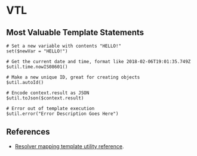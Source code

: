 # VTL

## Most Valuable Template Statements

```vtl
# Set a new variable with contents "HELLO!"
set($newVar = "HELLO!")

# Get the current date and time, format like 2018-02-06T19:01:35.749Z
$util.time.nowIS08601()

# Make a new unique ID, great for creating objects
$util.autoId()

# Encode context.result as JSON
$util.toJson($context.result)

# Error out of template execution
$util.error("Error Description Goes Here")
```


## References

- [Resolver mapping template utility reference](https://docs.aws.amazon.com/appsync/latest/devguide/resolver-util-reference.html).
